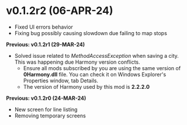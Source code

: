 # v0.1.2r2 (06-APR-24)
- Fixed UI errors behavior
- Fixing bug possibly causing slowdown due failing to map stops

**Previous: v0.1.2r1 (29-MAR-24)**

- Solved issue related to _MethodAccessException_ when saving a city. This was happening due Harmony version conflicts.
	- Ensure all mods subscribed by you are using the same version of **0Harmony.dll** file. You can check it on Windows Explorer's Properties window, tab Details.
	- The version of Harmony used by this mod is **2.2.2.0**

**Previous: v0.1.2r0 (24-MAR-24)**
- New screen for line listing
- Removing temporary screens